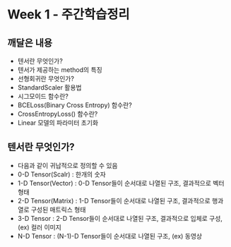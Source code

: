 # Week 1 - 주간학습정리


## 깨달은 내용
* 텐서란 무엇인가?
* 텐서가 제공하는 method의 특징
* 선형회귀란 무엇인가?
* StandardScaler 활용법
* 시그모이드 함수란?
* BCELoss(Binary Cross Entropy) 함수란?
* CrossEntropyLoss() 함수란?
* Linear 모델의 파라미터 초기화

## 텐서란 무엇인가?
* 다음과 같이 귀납적으로 정의할 수 있음
* 0-D Tensor(Scalr) : 한개의 숫자
* 1-D Tensor(Vector) : 0-D Tensor들이 순서대로 나열된 구조, 결과적으로 벡터 형태
* 2-D Tensor(Matrix) : 1-D Tensor들이 순서대로 나열된 구조, 결과적으로 행과 열로 구성된 매트릭스 형태
* 3-D Tensor         : 2-D Tensor들이 순서대로 나열된 구조, 결과적으로 입체로 구성, (ex) 컬러 이미지
* N-D Tensor         : (N-1)-D Tensor들이 순서대로 나열된 구조, (ex) 동영상